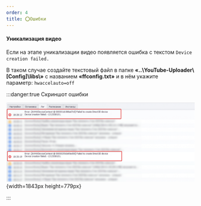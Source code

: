 ```yaml
---
order: 4
title: ⭕Ошибки
---
```


#### Уникализация видео

Если на этапе уникализации видео появляется ошибка c текстом `Device creation failed.`

В таком случае создайте текстовый файл в папке **«..\\YouTube-Uploader\\\[Config\]\\libs\\»** с названием **«ffconfig.txt»** и в нём укажите параметр: `hwaccelauto=off`

:::danger:true Скриншот ошибки

![](./errors.png){width=1843px height=779px}

:::




